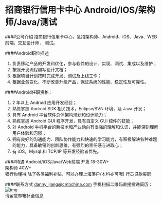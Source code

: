 招商银行信用卡中心 Android/IOS/架构师/Java/测试
==========

####公司介绍
招商银行信用卡中心，急招架构师、Android、iOS、Java、WEB前端，交互设计师， 测试。 

####Android职位描述
1. 负责移动产品的开发和优化，参与软件的设计、实现、测试、集成以及维护； 
2. 按照开发流程编写设计文档； 
3. 根据项目计划按时完成开发、测试及上线工作； 
4. 根据业务变化、不断改善升级产品，保证系统的性能、稳定性及可靠性。

####Android任职资格：
1. 2 年以上 Android 应用开发经验； 
2. 熟练掌握 Android SDK 相关技术，Eclipse/SVN 环境，及 Java 开发； 
3. 具有 Android 平台软件总体架构规划和设计能力； 
4. 熟练掌握 Android GUI 程序开发，具有自定义 GUI 控件的技能； 
5. 对 Android 手机平台的新技术和产业动向有很强的理解和认识，并能深刻理解用户体验和习惯； 
6. 拥有良好的沟通能力、团队协作能力和快速的学习能力，有积极解决各种难题的能力，具备敏锐的创新思维，有强烈的责任感与进取心； 
7. 有 iOS，Mysql 和 TCP/IP 等开发经验者优先。

####待遇
Android/iOS/Java/Web前端 开发 18-30W+  
架构师 40W+  
银行你懂得,除了各类福利补贴，可以办理上海落户(本科亦可哦)
行员贷款买房  


####联系方式
[danny_jiang@cmbchina.com](mailto:danny_jiang@cmbchina.com)
手机扫描二维码直接投递简历：  
 ![img](http://media.xtwind.com/images/2016/03/22/0244f12356ddec3886446a0bd925561d.png)  
请留意邮箱补全信息
